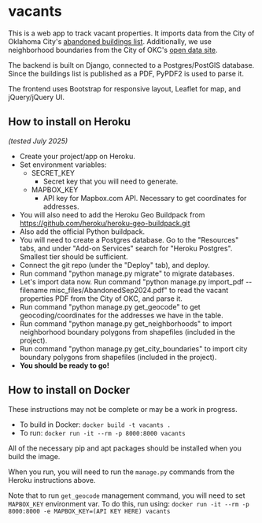 # vacants

This is a web app to track vacant properties. It imports data from the City of Oklahoma City's [abandoned buildings list](https://www.okc.gov/departments/development-services/code-enforcement/abandoned-buildings). Additionally, we use neighborhood boundaries from the City of OKC's [open data site](https://data.okc.gov/).

The backend is built on Django, connected to a Postgres/PostGIS database. Since the buildings list is published as a PDF, PyPDF2 is used to parse it.

The frontend uses Bootstrap for responsive layout, Leaflet for map, and jQuery/jQuery UI.

## How to install on Heroku
*(tested July 2025)*
* Create your project/app on Heroku.
* Set environment variables:
    * SECRET_KEY
        * Secret key that you will need to generate.
    * MAPBOX_KEY
        * API key for Mapbox.com API. Necessary to get coordinates for addresses.
* You will also need to add the Heroku Geo Buildpack from https://github.com/heroku/heroku-geo-buildpack.git
* Also add the official Python buildpack.
* You will need to create a Postgres database. Go to the "Resources" tabs, and under "Add-on Services" search for "Heroku Postgres". Smallest tier should be sufficient.
* Connect the git repo (under the "Deploy" tab), and deploy.
* Run command "python manage.py migrate" to migrate databases.
* Let's import data now. Run command "python manage.py import_pdf --filename misc_files/AbandonedSep2024.pdf" to read the vacant properties PDF from the City of OKC, and parse it.
* Run command "python manage.py get_geocode" to get geocoding/coordinates for the addresses we have in the table.
* Run command "python manage.py get_neighborhoods" to import neighborhood boundary polygons from shapefiles (included in the project).
* Run command "python manage.py get_city_boundaries" to import city boundary polygons from shapefiles (included in the project).
* **You should be ready to go!**

## How to install on Docker

These instructions may not be complete or may be a work in progress.

* To build in Docker: `docker build -t vacants .`
* To run: `docker run -it --rm -p 8000:8000 vacants`

All of the necessary pip and apt packages should be installed when you build the image.

When you run, you will need to run the `manage.py` commands from the Heroku instructions above.

Note that to run `get_geocode` management command, you will need to set `MAPBOX_KEY` environment var. To do this, run using: `docker run -it --rm -p 8000:8000 -e MAPBOX_KEY=(API KEY HERE) vacants`
